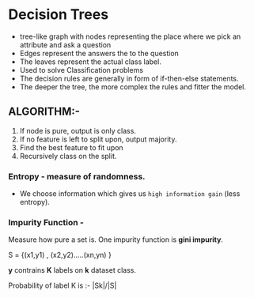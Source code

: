 # Decision Trees
- tree-like graph with nodes representing the place where we pick an attribute and ask a question
- Edges represent the answers the to the question
- The leaves represent the actual class label.
- Used to solve Classification problems
- The decision rules are generally in form of if-then-else statements.
- The deeper the tree, the more complex the rules and fitter the model.

## **ALGORITHM:-**
1)  If node is pure, output is only class.
2)  If no feature is left to split upon, output majority.
3)  Find the best feature to fit upon
4)  Recursively class on the split.

### Entropy - measure of randomness.
- We choose information which gives us `high information gain` (less entropy).

### Impurity Function - 
Measure how pure a set is. One impurity function is **gini impurity**.

S = {(x1,y1) , (x2,y2).....(xn,yn) }

**y** contrains **K** labels on **k** dataset class.

Probability of label K is :- |Sk|/|S|
